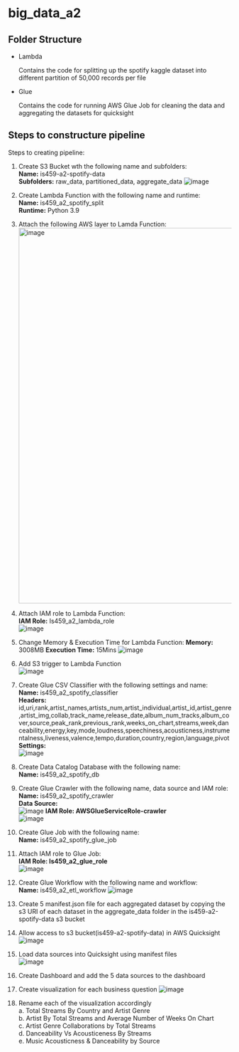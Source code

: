 # big_data_a2

## Folder Structure
- Lambda
  
  Contains the code for splitting up the spotify kaggle dataset into different partition of 50,000 records per file
  
- Glue

  Contains the code for running AWS Glue Job for cleaning the data and aggregating the datasets for quicksight

## Steps to constructure pipeline
Steps to creating pipeline:
1. Create S3 Bucket wth the following name and subfolders:<br/>
   <b>Name:</b> is459-a2-spotify-data<br/>
   <b>Subfolders:</b> raw_data, partitioned_data, aggregate_data
   ![image](https://user-images.githubusercontent.com/80034115/232238941-5356a231-8178-4f9d-bfaf-4f4ba89d9a8a.png)

2. Create Lambda Function with the following name and runtime:<br/>
    <b>Name:</b> is459_a2_spotify_split<br/>
    <b>Runtime:</b> Python 3.9

3. Attach the following AWS layer to Lamda Function: 
   <img width="844" alt="image" src="https://user-images.githubusercontent.com/80034115/232238564-93e4e0bb-dba5-49dc-bb35-11ee93941668.png">
 
4. Attach IAM role to Lambda Function:<br/>
   <b>IAM Role:</b> Is459_a2_lambda_role<br/>
   ![image](https://user-images.githubusercontent.com/80034115/232239461-a09c7666-9504-47b7-9125-ec682083c441.png)

5. Change Memory & Execution Time for Lambda Function:
   <b>Memory:</b> 3008MB
   <b>Execution Time:</b> 15Mins
![image](https://user-images.githubusercontent.com/80034115/232239163-29cb6411-fe0e-4246-98a9-f501c4f890c8.png)
 
6.	Add S3 trigger to Lambda Function<br/>
![image](https://user-images.githubusercontent.com/80034115/232241480-3780fd4f-56de-4fb3-b8fa-cf984767fa64.png)

7.	Create Glue CSV Classifier with the following settings and name:<br/>
    <b>Name:</b> is459_a2_spotify_classifier<br/>
    <b>Headers:</b> id,uri,rank,artist_names,artists_num,artist_individual,artist_id,artist_genre,artist_img,collab,track_name,release_date,album_num_tracks,album_cover,source,peak_rank,previous_rank,weeks_on_chart,streams,week,danceability,energy,key,mode,loudness,speechiness,acousticness,instrumentalness,liveness,valence,tempo,duration,country,region,language,pivot<br/>
    <b>Settings:</b><br/>
    ![image](https://user-images.githubusercontent.com/80034115/232242278-007a0b32-3b2c-4589-8a8b-f405f74d14cd.png)

8.	Create Data Catalog Database with the following name:<br/>
    <b>Name:</b> is459_a2_spotify_db<br/>

9.	Create Glue Crawler with the following name, data source and IAM role:<br/>
    <b>Name:</b> is459_a2_spotify_crawler<br/>
    <b>Data Source:</b><br/>
![image](https://user-images.githubusercontent.com/80034115/232242558-b6476d6b-4f5d-4e5e-9528-816bbbd61b90.png)
    <b>IAM Role: AWSGlueServiceRole-crawler</b><br/>
    ![image](https://user-images.githubusercontent.com/80034115/232242930-1ba41cd7-9411-4909-86a5-76952de9ab52.png)

10.	Create Glue Job with the following name:<br/>
    <b>Name:</b> is459_a2_spotify_glue_job

11.	Attach IAM role to Glue Job:<br/>
    <b>IAM Role: Is459_a2_glue_role</b><br/>
![image](https://user-images.githubusercontent.com/80034115/232243234-eea468c6-124c-4504-ac4c-801107c0a955.png)

12.	Create Glue Workflow with the following name and workflow:<br/>
    <b>Name:</b> is459_a2_etl_workflow
![image](https://user-images.githubusercontent.com/80034115/232244033-52308095-78d4-42b4-a256-06e9c56b1c27.png)

13.	Create 5 manifest.json file for each aggregated dataset by copying the s3 URI of each dataset in the aggregate_data folder in the is459-a2-spotify-data s3 bucket

14.	Allow access to s3 bucket(is459-a2-spotify-data) in AWS Quicksight
![image](https://user-images.githubusercontent.com/80034115/232244598-916fdc80-3f4d-4810-9c68-01a8a119fa3d.png)

15.	Load data sources into Quicksight using manifest files<br/>
![image](https://user-images.githubusercontent.com/80034115/232244782-0af4cee3-c4d6-4ab6-a52c-d85e0157d2db.png)

16.	Create Dashboard and add the 5 data sources to the dashboard

17.	Create visualization for each business question
![image](https://user-images.githubusercontent.com/80034115/232244755-e6a39ba8-b04d-4864-9b10-f6cf710f119e.png)

18.	Rename each of the visualization accordingly<br/>
    a. Total Streams By Country and Artist Genre<br/>
    b. Artist By Total Streams and Average Number of Weeks On Chart<br/>
    c. Artist Genre Collaborations by Total Streams<br/>
    d. Danceability Vs Acousticeness By Streams<br/>
    e. Music Acousticness & Danceability by Source
